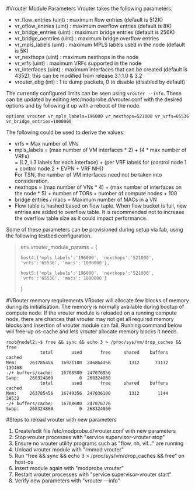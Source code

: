#Vrouter Module Parameters
Vrouter takes the following parameters:

* vr_flow_entries (uint)    : maximum flow entries (default is 512K)
* vr_oflow_entries (uint)   : maximum overflow entries (default is 8K)
* vr_bridge_entries (uint)  : maximum bridge entries (default is 256K)
* vr_bridge_oentries (uint) : maximum bridge overflow entries
* vr_mpls_labels (uint)     : maximum MPLS labels used in the node (default is 5K)
* vr_nexthops (uint)        : maximum nexthops in the node
* vr_vrfs (uint)            : maximum VRFs supported in the node
* vr_interfaces (uint)      : maximum interfaces that can be created (default is 4352); this can be modified
                              from release 3.1.1.0 & 3.2
* vrouter_dbg (int)         : 1 to dump packets, 0 to disable (disabled by default)

The currently configured limits can be seen using `vrouter --info`. These can be updated by editing /etc/modprobe.d/vrouter.conf with the desired options and by following it up with a reboot of the node.

`options vrouter vr_mpls_labels=196000 vr_nexthops=521000 vr_vrfs=65536 vr_bridge_entries=1000000`

The following could be used to derive the values:
* vrfs = Max number of VNs
* mpls_labels = (max number of VM interfaces * 2) + (4 * max number of VRFs) <br> = (L2, L3 labels for each interface) + (per VRF labels for (control node 1 + control node 2 + EVPN + VRF NH)) <br> For TSN, the number of VM interfaces need not be taken into consideration.
* nexthops = (max number of VNs * 4) + (max number of interfaces on the node * 5) + number of TORs + number of compute nodes + 100
* bridge entries / macs = Maximum number of MACs in a VN
* Flow table is hashed based on flow tuple. When flow bucket is full, new entries are added to overflow table. It is recommended not to increase the overflow table size as it could impact performance.

Some of these parameters can be provisioned during setup via fab, using the following testbed configuration.

> env.vrouter_module_params = {
>
>     host4:{'mpls_labels':'196000', 'nexthops':'521000', 'vrfs':'65536', 'macs':'1000000'},
>
>     host5:{'mpls_labels':'196000', 'nexthops':'521000', 'vrfs':'65536', 'macs':'1000000'}
>
>}


#VRouter memory requirements
VRouter will allocate few blocks of memory during its initialisation. The memory is normally available during bootup of compute node. If the vrouter module is reloaded on a running compute node, there are chances that vrouter may not get all required memory blocks and insertion of vrouter module can fail. Running command below will free-up os-cache and lets vrouter allocate memory blocks it needs. 

    root@nodel2:~$ free && sync && echo 3 > /proc/sys/vm/drop_caches && free
                 total       used       free     shared    buffers     cached
    Mem:     263785456   16921100  246864356       1312      73132     139468
    -/+ buffers/cache:   16708500  247076956
    Swap:    268324860          0  268324860
                 total       used       free     shared    buffers     cached
    Mem:     263785456   16749356  247036100       1312       1144      39532
    -/+ buffers/cache:   16708680  247076776
    Swap:    268324860          0  268324860

#Steps to reload vrouter with new parameters
1. Create/edit file /etc/modprobe.d/vrouter.conf with new parameters
1. Stop vrouter processes with "service supervisor-vrouter stop"
1. Ensure no vrouter utility programs such as "flow, nh, vif..." are running
1. Unload vrouter module with "rmmod vrouter"
1. Run “free && sync && echo 3 > /proc/sys/vm/drop_caches && free” on host-os
1. Insert module again with "modprobe vrouter"
1. Restart vrouter processes with "service supervisor-vrouter start"
1. Verify new parameters with "vrouter —info"